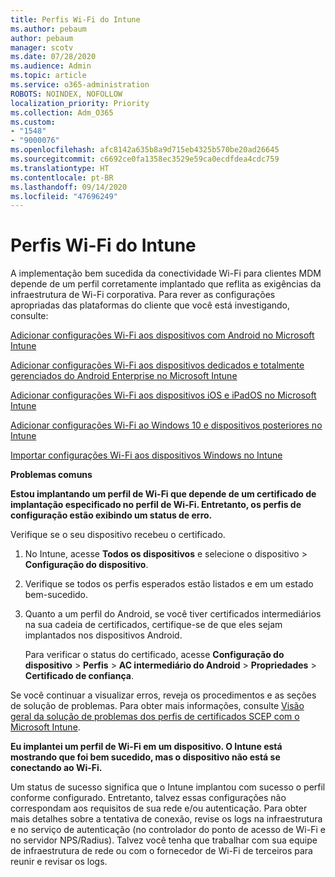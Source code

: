```yaml
---
title: Perfis Wi-Fi do Intune
ms.author: pebaum
author: pebaum
manager: scotv
ms.date: 07/28/2020
ms.audience: Admin
ms.topic: article
ms.service: o365-administration
ROBOTS: NOINDEX, NOFOLLOW
localization_priority: Priority
ms.collection: Adm_O365
ms.custom:
- "1548"
- "9000076"
ms.openlocfilehash: afc8142a635b8a9d715eb4325b570be20ad26645
ms.sourcegitcommit: c6692ce0fa1358ec3529e59ca0ecdfdea4cdc759
ms.translationtype: HT
ms.contentlocale: pt-BR
ms.lasthandoff: 09/14/2020
ms.locfileid: "47696249"
---
```

# <a name="intune-wi-fi-profiles"></a>Perfis Wi-Fi do Intune

A implementação bem sucedida da conectividade Wi-Fi para clientes MDM depende de um perfil corretamente implantado que reflita as exigências da infraestrutura de Wi-Fi corporativa. Para rever as configurações apropriadas das plataformas do cliente que você está investigando, consulte: 

[Adicionar configurações Wi-Fi aos dispositivos com Android no Microsoft Intune](https://docs.microsoft.com/intune/wi-fi-settings-android)

[Adicionar configurações Wi-Fi aos dispositivos dedicados e totalmente gerenciados do Android Enterprise no Microsoft Intune](https://docs.microsoft.com/intune/wi-fi-settings-android-enterprise)

[Adicionar configurações Wi-Fi aos dispositivos iOS e iPadOS no Microsoft Intune](https://docs.microsoft.com/intune/wi-fi-settings-ios)

[Adicionar configurações Wi-Fi ao Windows 10 e dispositivos posteriores no Intune](https://docs.microsoft.com/intune/wi-fi-settings-windows)

[Importar configurações Wi-Fi aos dispositivos Windows no Intune](https://docs.microsoft.com/intune/wi-fi-settings-import-windows-8-1)

**Problemas comuns**

**Estou implantando um perfil de Wi-Fi que depende de um certificado de implantação especificado no perfil de Wi-Fi. Entretanto, os perfis de configuração estão exibindo um status de erro.**

Verifique se o seu dispositivo recebeu o certificado.

1. No Intune, acesse **Todos os dispositivos** e selecione o dispositivo > **Configuração do dispositivo**.

2. Verifique se todos os perfis esperados estão listados e em um estado bem-sucedido.

3. Quanto a um perfil do Android, se você tiver certificados intermediários na sua cadeia de certificados, certifique-se de que eles sejam implantados nos dispositivos Android.

    Para verificar o status do certificado, acesse **Configuração do dispositivo** > **Perfis** > **AC intermediário do Android** > **Propriedades** > **Certificado de confiança**.

Se você continuar a visualizar erros, reveja os procedimentos e as seções de solução de problemas. Para obter mais informações, consulte [Visão geral da solução de problemas dos perfis de certificados SCEP com o Microsoft Intune](https://support.microsoft.com/help/4457481/troubleshooting-scep-certificate-profile-deployment-in-intune).

**Eu implantei um perfil de Wi-Fi em um dispositivo. O Intune está mostrando que foi bem sucedido, mas o dispositivo não está se conectando ao Wi-Fi.**

Um status de sucesso significa que o Intune implantou com sucesso o perfil conforme configurado. Entretanto, talvez essas configurações não correspondam aos requisitos de sua rede e/ou autenticação. Para obter mais detalhes sobre a tentativa de conexão, revise os logs na infraestrutura e no serviço de autenticação (no controlador do ponto de acesso de Wi-Fi e no servidor NPS/Radius). Talvez você tenha que trabalhar com sua equipe de infraestrutura de rede ou com o fornecedor de Wi-Fi de terceiros para reunir e revisar os logs.